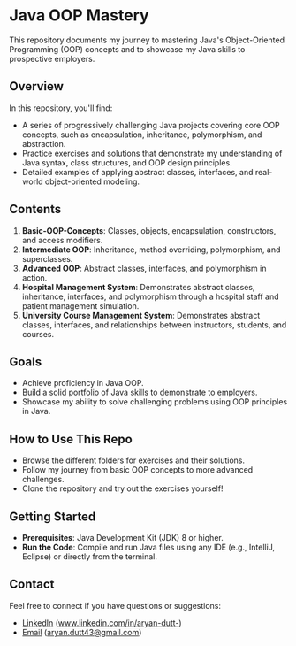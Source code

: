 # Java OOP Mastery

This repository documents my journey to mastering Java's Object-Oriented Programming (OOP) concepts and to showcase my Java skills to prospective employers.

## Overview

In this repository, you'll find:
- A series of progressively challenging Java projects covering core OOP concepts, such as encapsulation, inheritance, polymorphism, and abstraction.
- Practice exercises and solutions that demonstrate my understanding of Java syntax, class structures, and OOP design principles.
- Detailed examples of applying abstract classes, interfaces, and real-world object-oriented modeling.

## Contents
1. **Basic-OOP-Concepts**: Classes, objects, encapsulation, constructors, and access modifiers.
2. **Intermediate OOP**: Inheritance, method overriding, polymorphism, and superclasses.
3. **Advanced OOP**: Abstract classes, interfaces, and polymorphism in action.
4. **Hospital Management System**: Demonstrates abstract classes, inheritance, interfaces, and polymorphism through a hospital staff and patient management simulation.
5. **University Course Management System**: Demonstrates abstract classes, interfaces, and relationships between instructors, students, and courses.

## Goals
- Achieve proficiency in Java OOP.
- Build a solid portfolio of Java skills to demonstrate to employers.
- Showcase my ability to solve challenging problems using OOP principles in Java.

## How to Use This Repo
- Browse the different folders for exercises and their solutions.
- Follow my journey from basic OOP concepts to more advanced challenges.
- Clone the repository and try out the exercises yourself!

## Getting Started
- **Prerequisites**: Java Development Kit (JDK) 8 or higher.
- **Run the Code**: Compile and run Java files using any IDE (e.g., IntelliJ, Eclipse) or directly from the terminal.

## Contact
Feel free to connect if you have questions or suggestions:
- [LinkedIn](www.linkedin.com/in/aryan-dutt-) (www.linkedin.com/in/aryan-dutt-)
- [Email](mailto:aryan.dutt43@gmail.com) (aryan.dutt43@gmail.com)
